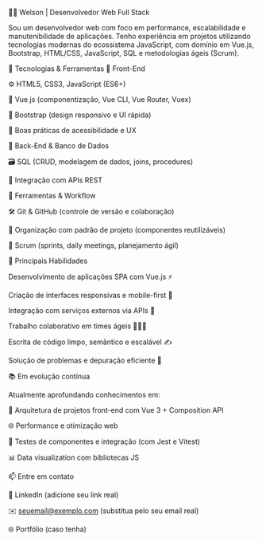 👨‍💻 Welson | Desenvolvedor Web Full Stack

Sou um desenvolvedor web com foco em performance, escalabilidade e manutenibilidade de aplicações. Tenho experiência em projetos utilizando tecnologias modernas do ecossistema JavaScript, com domínio em Vue.js, Bootstrap, HTML/CSS, JavaScript, SQL e metodologias ágeis (Scrum).

🧰 Tecnologias & Ferramentas
🔹 Front-End

⚙️ HTML5, CSS3, JavaScript (ES6+)

🧩 Vue.js (componentização, Vue CLI, Vue Router, Vuex)

🎨 Bootstrap (design responsivo e UI rápida)

🧠 Boas práticas de acessibilidade e UX

🔹 Back-End & Banco de Dados

🗃️ SQL (CRUD, modelagem de dados, joins, procedures)

📡 Integração com APIs REST

🔹 Ferramentas & Workflow

🛠️ Git & GitHub (controle de versão e colaboração)

📁 Organização com padrão de projeto (componentes reutilizáveis)

🔄 Scrum (sprints, daily meetings, planejamento ágil)

📌 Principais Habilidades

Desenvolvimento de aplicações SPA com Vue.js ⚡

Criação de interfaces responsivas e mobile-first 📱

Integração com serviços externos via APIs 🔗

Trabalho colaborativo em times ágeis 🧑‍🤝‍🧑

Escrita de código limpo, semântico e escalável ✍️

Solução de problemas e depuração eficiente 🧩

📚 Em evolução contínua

Atualmente aprofundando conhecimentos em:

🧠 Arquitetura de projetos front-end com Vue 3 + Composition API

🌐 Performance e otimização web

🧪 Testes de componentes e integração (com Jest e Vitest)

📊 Data visualization com bibliotecas JS

📫 Entre em contato

💼 LinkedIn
 (adicione seu link real)

✉️ seuemail@exemplo.com
 (substitua pelo seu email real)

🌐 Portfólio
 (caso tenha)
